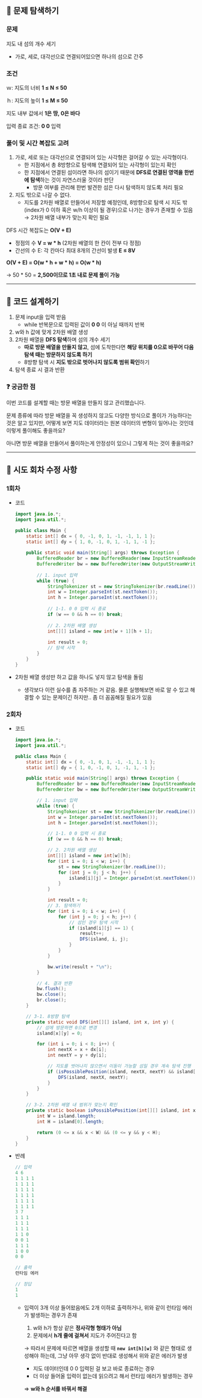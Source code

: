 ## 📌 문제 탐색하기

### 문제

지도 내 섬의 개수 세기

- 가로, 세로, 대각선으로 연결되어있으면 하나의 섬으로 간주

### 조건

ｗ: 지도의 너비 **1 ≤ N ≤ 50**

ｈ: 지도의 높이 **1 ≤ M ≤ 50**

지도 내부 값에서 **1은 땅, 0은 바다**

입력 종료 조건: **0 0** 입력

### 풀이 및 시간 복잡도 고려

1. 가로, 세로 또는 대각선으로 연결되어 있는 사각형은 걸어갈 수 있는 사각형이다.
    - 한 지점에서 총 8방향으로 탐색해 연결되어 있는 사각형이 있는지 확인
    - 한 지점에서 연결된 섬이라면 하나의 섬이기 때문에 **DFS로 연결된 영역을 한번에 탐색**하는 것이 자연스러울 것이라 판단
        - 방문 여부를 관리해 한번 발견한 섬은 다시 탐색하지 않도록 처리 필요
2. 지도 밖으로 나갈 수 없다.
    - 지도를 2차원 배열로 만들어서 저장할 예정인데, 8방향으로 탐색 시 지도 밖(index가 0 이하 혹은 w/h 이상이 될 경우)으로 나가는 경우가 존재할 수 있음 → 2차원 배열 내부가 맞는지 확인 필요

DFS 시간 복잡도는 **O(V + E)**

- 정점의 수 **V = w * h** (2차원 배열의 한 칸이 전부 다 정점)
- 간선의 수 E: 각 칸마다 최대 8개의 간선이 발생 **E ≤ 8V**

**O(V + E) = O(w * h + w * h) = O(w * h)**

→ 50 * 50 = **2,500이므로 1초 내로 문제 풀이 가능**

---

## 📌 코드 설계하기

1. 문제 input을 입력 받음
    - while 반복문으로 입력된 값이 **0 0** 이 아닐 때까지 반복
2. w와 h 값에 맞게 2차원 배열 생성
3. 2차원 배열을 **DFS 탐색**하며 섬의 개수 세기
    - **따로 방문 배열을 만들지 않고**, 섬에 도착한다면 **해당 위치를 0으로 바꾸어 다음 탐색 때는 방문하지 않도록 하기**
    - 8방향 탐색 시 **지도 밖으로 벗어나지 않도록 범위 확인**하기
4. 탐색 종료 시 결과 반환

### ❓ 궁금한 점

이번 코드를 설계할 때는 방문 배열을 만들지 않고 관리했습니다.

문제 종류에 따라 방문 배열을 꼭 생성하지 않고도 다양한 방식으로 풀이가 가능하다는 것은 알고 있지만, 어떻게 보면 지도 데이터라는 원본 데이터의 변형이 일어나는 것인데 이렇게 풀이해도 좋을까요?

아니면 방문 배열을 만들어서 풀이하는게 안정성이 있으니 그렇게 하는 것이 좋을까요?

---

## 📌 시도 회차 수정 사항

### 1회차

- 코드

    ```java
    import java.io.*;
    import java.util.*;
    
    public class Main {
        static int[] dx = { 0, -1, 0, 1, -1, -1, 1, 1 };
        static int[] dy = { 1, 0, -1, 0, 1, -1, 1, -1 };
        
        public static void main(String[] args) throws Exception {
            BufferedReader br = new BufferedReader(new InputStreamReader(System.in));
            BufferedWriter bw = new BufferedWriter(new OutputStreamWriter(System.out));
            
            // 1. input 입력
            while (true) {
                StringTokenizer st = new StringTokenizer(br.readLine());
                int w = Integer.parseInt(st.nextToken());
                int h = Integer.parseInt(st.nextToken());
                
                // 1-1. 0 0 입력 시 종료
                if (w == 0 && h == 0) break;
                
                // 2. 2차원 배열 생성
                int[][] island = new int[w + 1][h + 1];
                
                int result = 0;
                // 탐색 시작
            }
        }
    }
    ```

- 2차원 배열 생성만 하고 값을 하나도 넣지 않고 탐색을 돌림
    - 생각보다 이런 실수를 좀 자주하는 거 같음. 물론 실행해보면 바로 알 수 있고 해결할 수 있는 문제이긴 하지만.. 좀 더 꼼꼼해질 필요가 있음

### 2회차

- 코드

    ```java
    import java.io.*;
    import java.util.*;
    
    public class Main {
        static int[] dx = { 0, -1, 0, 1, -1, -1, 1, 1 };
        static int[] dy = { 1, 0, -1, 0, 1, -1, 1, -1 };
    
        public static void main(String[] args) throws Exception {
            BufferedReader br = new BufferedReader(new InputStreamReader(System.in));
            BufferedWriter bw = new BufferedWriter(new OutputStreamWriter(System.out));
    
            // 1. input 입력
            while (true) {
                StringTokenizer st = new StringTokenizer(br.readLine());
                int w = Integer.parseInt(st.nextToken());
                int h = Integer.parseInt(st.nextToken());
    
                // 1-1. 0 0 입력 시 종료
                if (w == 0 && h == 0) break;
    
                // 2. 2차원 배열 생성
                int[][] island = new int[w][h];
                for (int i = 0; i < w; i++) {
                    st = new StringTokenizer(br.readLine());
                    for (int j = 0; j < h; j++) {
                        island[i][j] = Integer.parseInt(st.nextToken());
                    }
                }
    
                int result = 0;
                // 3. 탐색하기
                for (int i = 0; i < w; i++) {
                    for (int j = 0; j < h; j++) {
                        // 섬인 경우 탐색 시작
                        if (island[i][j] == 1) {
                            result++;
                            DFS(island, i, j);
                        }
                    }
                }
    
                bw.write(result + "\n");
            }
    
            // 4. 결과 반환
            bw.flush();
            bw.close();
            br.close();
        }
    
        // 3-1. 8방향 탐색
        private static void DFS(int[][] island, int x, int y) {
            // 섬에 방문하면 0으로 변경
            island[x][y] = 0;
    
            for (int i = 0; i < 8; i++) {
                int nextX = x + dx[i];
                int nextY = y + dy[i];
    
                // 지도를 벗어나지 않으면서 이동이 가능할 섬일 경우 계속 탐색 진행
                if (isPossiblePosition(island, nextX, nextY) && island[nextX][nextY] == 1) {
                    DFS(island, nextX, nextY);
                }
            }
        }
    
        // 3-2. 2차원 배열 내 범위가 맞는지 확인
        private static boolean isPossiblePosition(int[][] island, int x, int y) {
            int W = island.length;
            int H = island[0].length;
    
            return (0 <= x && x < W) && (0 <= y && y < H);
        }
    }
    ```

- 반례

    ```java
    // 입력
    4 6
    1 1 1 1
    1 1 1 1
    1 1 1 1
    1 1 1 1
    1 1 1 1
    1 1 1 1
    3 7
    1 1 1
    1 1 1
    1 1 1
    1 1 0
    0 0 1
    1 1 1
    1 0 0
    0 0
    
    // 출력
    런타임 에러
    
    // 정답
    1
    1
    ```

    - 입력이 3개 이상 들어왔음에도 2개 이하로 출력하거나, 위와 같이 런타임 에러가 발생하는 경우가 존재
        1. w와 h가 항상 같은 **정사각형 형태가 아님**
        2. 문제에서 **h개 줄에 걸쳐서** 지도가 주어진다고 함

      → 따라서 문제에 따르면 배열을 생성할 때 **`new int[h][w]`** 와 같은 형태로 생성해야 하는데, 그냥 아무 생각 없이 반대로 생성해서 위와 같은 에러가 발생

        - 지도 데이터인데 0 0 입력된 걸 보고 바로 종료하는 경우
        - 더 이상 들어올 입력이 없는데 읽으려고 해서 런타임 에러가 발생하는 경우

      ⇒ **w와 h 순서를 바꿔서 해결**